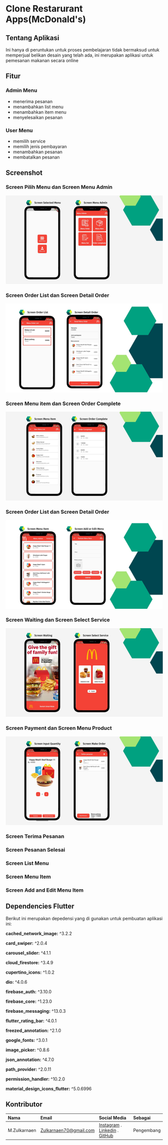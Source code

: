 # Clone Restarurant Apps(McDonald's)

## Tentang Aplikasi
Ini hanya di peruntukan untuk proses pembelajaran tidak bermaksud untuk memperjual belikan desain yang telah ada, ini merupakan aplikasi untuk pemesanan makanan secara online

## Fitur
### Admin Menu
- menerima pesanan
- menambahkan list menu
- menambahkan item menu
- menyelesaikan pesanan

### User Menu
- memilih service
- memilih jenis pembayaran
- menambahkan pesanan
- membatalkan pesanan

## Screenshot
### Screen Pilih Menu dan Screen Menu Admin
![alt text](https://raw.githubusercontent.com/magerngulik/clone_restaurant_apps_McDonalds/main/lib/assets/presentation/1%20Selected%20Menu%20and%20menu%20admin.jpg)
### Screen Order List dan Screen Detail Order
![alt text](https://raw.githubusercontent.com/magerngulik/clone_restaurant_apps_McDonalds/main/lib/assets/presentation/2%20Order%20List%20and%20Detail%20Order%20.jpg)
### Screen Menu item dan Screen Order Complete
![alt text](https://raw.githubusercontent.com/magerngulik/clone_restaurant_apps_McDonalds/main/lib/assets/presentation/3%20Screen%20Menu%20Item%20and%20Order%20Compleate.jpg)
### Screen Order List dan Screen Detail Order
![alt text](https://raw.githubusercontent.com/magerngulik/clone_restaurant_apps_McDonalds/main/lib/assets/presentation/4%20Screen%20Menu%20item%20and%20add%20or%20edit.jpg)
### Screen Waiting dan Screen Select Service
![alt text](https://raw.githubusercontent.com/magerngulik/clone_restaurant_apps_McDonalds/main/lib/assets/presentation/8.jpg)
### Screen Payment dan Screen Menu Product
![alt text](https://github.com/magerngulik/clone_restaurant_apps_McDonalds/blob/main/lib/assets/presentation/10q.jpg)




### Screen Terima Pesanan
### Screen Pesanan Selesai
### Screen List Menu
### Screen Menu Item
### Screen Add and Edit Menu Item


## Dependencies Flutter 
Berikut ini merupakan depedensi yang di gunakan untuk pembuatan aplikasi ini:

**cached_network_image:** ^3.2.2

**card_swiper:** ^2.0.4

**carousel_slider:** ^4.1.1

**cloud_firestore:** ^3.4.9

**cupertino_icons:** ^1.0.2

**dio:** ^4.0.6

**firebase_auth:** ^3.10.0

**firebase_core:** ^1.23.0

**firebase_messaging:** ^13.0.3

**flutter_rating_bar:** ^4.0.1

**freezed_annotation:** ^2.1.0

**google_fonts:** ^3.0.1

**image_picker:** ^0.8.6

**json_annotation:** ^4.7.0

**path_provider:** ^2.0.11

**permission_handler:** ^10.2.0

**material_design_icons_flutter:** ^5.0.6996

## Kontributor 
| Nama | Email    | Social Media  | Sebagai  |
:---   | :--- | :--- | :--- |
M.Zulkarnaen|Zulkarnaen70@gmail.com|[Instagram](https://www.instagram.com/zulkarnaimz/) . [Linkedin](http://www.linkedin.com/in/zulkarnaen137) . [GitHub](https://github.com/magerngulik) |Pengembang
